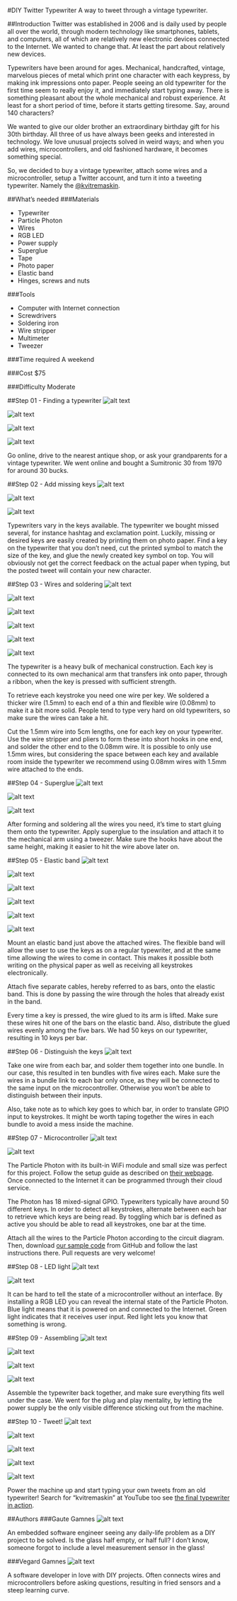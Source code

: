 #DIY Twitter Typewriter
A way to tweet through a vintage typewriter.

##Introduction
Twitter was established in 2006 and is daily used by people all over the world, through modern technology like smartphones, tablets, and computers, all of which are relatively new electronic devices connected to the Internet. We wanted to change that. At least the part about relatively new devices.

Typewriters have been around for ages. Mechanical, handcrafted, vintage, marvelous pieces of metal which print one character with each keypress, by making ink impressions onto paper. People seeing an old typewriter for the first time seem to really enjoy it, and immediately start typing away. There is something pleasant about the whole mechanical and robust experience. At least for a short period of time, before it starts getting tiresome. Say, around 140 characters?

We wanted to give our older brother an extraordinary birthday gift for his 30th birthday. All three of us have always been geeks and interested in technology. We love unusual projects solved in weird ways; and when you add wires, microcontrollers, and old fashioned hardware, it becomes something special.

So, we decided to buy a vintage typewriter, attach some wires and a microcontroller, setup a Twitter account, and turn it into a tweeting typewriter. Namely the [@kvitremaskin](https://twitter.com/kvitremaskin).

##What’s needed
###Materials
- Typewriter
- Particle Photon
- Wires
- RGB LED
- Power supply
- Superglue
- Tape
- Photo paper
- Elastic band
- Hinges, screws and nuts

###Tools
- Computer with Internet connection
- Screwdrivers
- Soldering iron
- Wire stripper
- Multimeter
- Tweezer

###Time required
A weekend

###Cost
$75

###Difficulty
Moderate

##Step 01 - Finding a typewriter
![alt text](https://raw.githubusercontent.com/vegardga/kvitremaskin/master/images/step01_1.JPG "Step 01 - Image 1: The typewriter")

![alt text](https://raw.githubusercontent.com/vegardga/kvitremaskin/master/images/step01_2.JPG "Step 01 - Image 2: The typewriter in another angle")

![alt text](https://raw.githubusercontent.com/vegardga/kvitremaskin/master/images/step01_3.JPG "Step 01 - Image 3: The typewriter within its cover")

![alt text](https://raw.githubusercontent.com/vegardga/kvitremaskin/master/images/step01_4.JPG "Step 01 - Image 4: The typewriter from the side")

Go online, drive to the nearest antique shop, or ask your grandparents for a vintage typewriter. We went online and bought a Sumitronic 30 from 1970 for around 30 bucks.

##Step 02 - Add missing keys
![alt text](https://raw.githubusercontent.com/vegardga/kvitremaskin/master/images/step02_1.png "Step 02 - Image 1: Hashtag printed on photo paper")

![alt text](https://raw.githubusercontent.com/vegardga/kvitremaskin/master/images/step02_2.JPG "Step 02 - Image 2: An unused key on the typewriter")

![alt text](https://raw.githubusercontent.com/vegardga/kvitremaskin/master/images/step02_3.JPG "Step 02 - Image 3: Hashtag glued onto key")

Typewriters vary in the keys available. The typewriter we bought missed several, for instance hashtag and exclamation point. Luckily, missing or desired keys are easily created by printing them on photo paper. Find a key on the typewriter that you don’t need, cut the printed symbol to match the size of the key, and glue the newly created key symbol on top. You will obviously not get the correct feedback on the actual paper when typing, but the posted tweet will contain your new character.

##Step 03 - Wires and soldering
![alt text](https://raw.githubusercontent.com/vegardga/kvitremaskin/master/images/step03_1.JPG "Step 03 - Image 1: Overview look at all the mechanical arms")

![alt text](https://raw.githubusercontent.com/vegardga/kvitremaskin/master/images/step03_2.png "Step 03 - Image 2: Tools needed")

![alt text](https://raw.githubusercontent.com/vegardga/kvitremaskin/master/images/step03_3.png "Step 03 - Image 3: Where to solder")

![alt text](https://raw.githubusercontent.com/vegardga/kvitremaskin/master/images/step03_4.JPG "Step 03 - Image 4: Soldering")

![alt text](https://raw.githubusercontent.com/vegardga/kvitremaskin/master/images/step03_5.JPG "Step 03 - Image 5: Soldering from another view")

![alt text](https://raw.githubusercontent.com/vegardga/kvitremaskin/master/images/step03_6.JPG "Step 03 - Image 6: Finished wires ready to be glued onto the machine")

The typewriter is a heavy bulk of mechanical construction. Each key is connected to its own mechanical arm that transfers ink onto paper, through a ribbon, when the key is pressed with sufficient strength. 

To retrieve each keystroke you need one wire per key. We soldered a thicker wire (1.5mm) to each end of a thin and flexible wire (0.08mm) to make it a bit more solid. People tend to type very hard on old typewriters, so make sure the wires can take a hit.

Cut the 1.5mm wire into 5cm lengths, one for each key on your typewriter. Use the wire stripper and pliers to form these into short hooks in one end, and solder the other end to the 0.08mm wire. It is possible to only use 1.5mm wires, but considering the space between each key and available room inside the typewriter we recommend using 0.08mm wires with 1.5mm wire attached to the ends.

##Step 04 - Superglue
![alt text](https://raw.githubusercontent.com/vegardga/kvitremaskin/master/images/step04_1.JPG "Step 04 - Image 1: The first wire glued onto the machine")

![alt text](https://raw.githubusercontent.com/vegardga/kvitremaskin/master/images/step04_2.JPG "Step 04 - Image 2: All wires glued onto the machine")

![alt text](https://raw.githubusercontent.com/vegardga/kvitremaskin/master/images/step04_3.JPG "Step 04 - Image 3: All wires glued onto the machine from another view")

After forming and soldering all the wires you need, it’s time to start gluing them onto the typewriter. Apply superglue to the insulation and attach it to the mechanical arm using a tweezer. Make sure the hooks have about the same height, making it easier to hit the wire above later on.

##Step 05 - Elastic band
![alt text](https://raw.githubusercontent.com/vegardga/kvitremaskin/master/images/step05_1.JPG "Step 05 - Image 1: Drilling a hole")

![alt text](https://raw.githubusercontent.com/vegardga/kvitremaskin/master/images/step05_2.JPG "Step 05 - Image 2: Mounting hinges")

![alt text](https://raw.githubusercontent.com/vegardga/kvitremaskin/master/images/step05_3.JPG "Step 05 - Image 3: Elastic band attached to hinge")

![alt text](https://raw.githubusercontent.com/vegardga/kvitremaskin/master/images/step05_4.JPG "Step 05 - Image 4: Elastic band attached to hinge from another view")

![alt text](https://raw.githubusercontent.com/vegardga/kvitremaskin/master/images/step05_5.JPG "Step 05 - Image 5: Overview of all the bars attached to the elastic band")

![alt text](https://raw.githubusercontent.com/vegardga/kvitremaskin/master/images/step05_6.JPG "Step 05 - Image 6: Overview of all the bars attached to the elastic band from another view")

Mount an elastic band just above the attached wires. The flexible band will allow the user to use the keys as on a regular typewriter, and at the same time allowing the wires to come in contact. This makes it possible both writing on the physical paper as well as receiving all keystrokes electronically.

Attach five separate cables, hereby referred to as bars, onto the elastic band. This is done by passing the wire through the holes that already exist in the band. 

Every time a key is pressed, the wire glued to its arm is lifted. Make sure these wires hit one of the bars on the elastic band. Also, distribute the glued wires evenly among the five bars. We had 50 keys on our typewriter, resulting in 10 keys per bar. 

##Step 06 - Distinguish the keys
![alt text](https://raw.githubusercontent.com/vegardga/kvitremaskin/master/images/step06_1.JPG "Step 06 - Image 1: Particle Photon with all wires attached")

Take one wire from each bar, and solder them together into one bundle. In our case, this resulted in ten bundles with five wires each. Make sure the wires in a bundle link to each bar only once, as they will be connected to the same input on the microcontroller. Otherwise you won’t be able to distinguish between their inputs.

Also, take note as to which key goes to which bar, in order to translate GPIO input to keystrokes. It might be worth taping together the wires in each bundle to avoid a mess inside the machine.

##Step 07 - Microcontroller
![alt text](https://raw.githubusercontent.com/vegardga/kvitremaskin/master/images/step07_1.JPG "Step 07 - Image 1: Close up of the Particle Photon")

![alt text](https://raw.githubusercontent.com/vegardga/kvitremaskin/master/images/step07_2.png "Step 07 - Image 2: Circuit diagram")

The Particle Photon with its built-in WiFi module and small size was perfect for this project. Follow the setup guide as described on [their webpage](https://docs.particle.io/guide/getting-started/start/photon/). Once connected to the Internet it can be programmed through their cloud service.

The Photon has 18 mixed-signal GPIO. Typewriters typically have around 50 different keys. In order to detect all keystrokes, alternate between each bar to retrieve which keys are being read. By toggling which bar is defined as active you should be able to read all keystrokes, one bar at the time. 

Attach all the wires to the Particle Photon according to the circuit diagram. Then, download [our sample code](https://github.com/vegardga/kvitremaskin) from GitHub and follow the last instructions there. Pull requests are very welcome!

##Step 08 - LED light
![alt text](https://raw.githubusercontent.com/vegardga/kvitremaskin/master/images/step08_1.JPG "Step 08 - Image 1: LED light mounted inside the machine")

![alt text](https://raw.githubusercontent.com/vegardga/kvitremaskin/master/images/step08_2.JPG "Step 08 - Image 2: The light from the LED seen from the outside")

It can be hard to tell the state of a microcontroller without an interface. By installing a RGB LED you can reveal the internal state of the Particle Photon. Blue light means that it is powered on and connected to the Internet. Green light indicates that it receives user input. Red light lets you know that something is wrong.

##Step 09 - Assembling
![alt text](https://raw.githubusercontent.com/vegardga/kvitremaskin/master/images/step09_1.jpg "Step 09 - Image 1: The final product")

![alt text](https://raw.githubusercontent.com/vegardga/kvitremaskin/master/images/step09_2.jpg "Step 09 - Image 2: Writing on the typewriter")

![alt text](https://raw.githubusercontent.com/vegardga/kvitremaskin/master/images/step09_3.jpg "Step 09 - Image 3: The power supply is the only visible difference")

![alt text](https://raw.githubusercontent.com/vegardga/kvitremaskin/master/images/step09_4.jpg "Step 09 - Image 4: Close up of the power supply")

Assemble the typewriter back together, and make sure everything fits well under the case. We went for the plug and play mentality, by letting the power supply be the only visible difference sticking out from the machine. 

##Step 10 - Tweet!
![alt text](https://raw.githubusercontent.com/vegardga/kvitremaskin/master/images/step10_1.jpg "Step 10 - Image 1: The final product")

![alt text](https://raw.githubusercontent.com/vegardga/kvitremaskin/master/images/step10_2.jpg "Step 10 - Image 2: The final product from another view")

![alt text](https://raw.githubusercontent.com/vegardga/kvitremaskin/master/images/step10_3.jpg "Step 10 - Image 3: Writing on the typewriter")

![alt text](https://raw.githubusercontent.com/vegardga/kvitremaskin/master/images/step10_4.JPG "Step 10 - Image 4: @kvitremaskin")

![alt text](https://raw.githubusercontent.com/vegardga/kvitremaskin/master/images/step10_5.png "Step 10 - Image 5: Screenshot of the Twitter account")

Power the machine up and start typing your own tweets from an old typewriter! Search for “kvitremaskin” at YouTube too see [the final typewriter in action](https://www.youtube.com/watch?v=_45OeK6M3QQ&feature=youtu.be).

##Authors
###Gaute Gamnes
![alt text](https://raw.githubusercontent.com/vegardga/kvitremaskin/master/images/gaute_gamnes.jpg "Author - Gaute Gamnes")

An embedded software engineer seeing any daily-life problem as a DIY project to be solved. Is the glass half empty, or half full? I don’t know, someone forgot to include a level measurement sensor in the glass!

###Vegard Gamnes
![alt text](https://raw.githubusercontent.com/vegardga/kvitremaskin/master/images/vegard_gamnes.png "Author - Vegard Gamnes")

A software developer in love with DIY projects. Often connects wires and microcontrollers before asking questions, resulting in fried sensors and a steep learning curve.